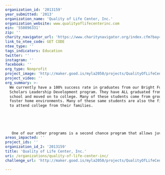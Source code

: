 ```yaml
---
organization_id: '2013159'
year_submitted: '2013'
organization_name: 'Quality of Life Center, Inc.'
organization_website: www.qualityoflifecenterinc.com
ein: '550896331'
zip: ''
charity_navigator_url: 'https://www.charitynavigator.org/index.cfm?bay=search.profile&ein=550896331'
link_to_ntee_code: GET CODE
ntee_type: ''
tags_indicators: Education
twitter: ''
instagram: ''
facebook: ''
org_type: Nonprofit
project_image: 'http://maker.good.is/myla2050/projects/QualityOfLifeCenter.html'
project_video: ''
org_summary: >-
  We currently have a 100% success rate in graduates from our Bright Futures
  Scholars Leadership Development program. They have ALL graduated from high
  school and moved on to college. Many of these students come from group home or
  foster home environments. Many of these same students are also the first ones
  to attend college from their families.
   
   
   
   
   
   One of our other programs is a second chance program that allows juvenile first offenders an opportunity to turn their lives around. These Juveniles, referred into the program from the Juvenile Justice System are given an opportunity to redeem themselves, build self-esteem, and develop character while learning to make positive life choices. Many have taken that opportunity that they were given and done just that. Most of them have gone on to college and are living a life "on the straight and narrow".
areas_impacted: ''
project_ids: ''
organization_id_2: '2013159'
title: 'Quality of Life Center, Inc.'
uri: /organizations/quality-of-life-center-inc/
challenge_url: 'http://maker.good.is/myla2050/projects/QualityOfLifeCenter.html'

---
```

